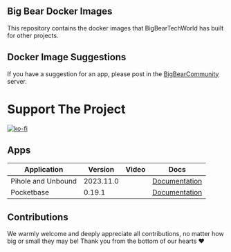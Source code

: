 ## Big Bear Docker Images

This repository contains the docker images that BigBearTechWorld has built for other projects.

## Docker Image Suggestions

If you have a suggestion for an app, please post in the [BigBearCommunity](https://community.bigbeartechworld.com) server.

# Support The Project

[![ko-fi](https://ko-fi.com/img/githubbutton_sm.svg)](https://ko-fi.com/E1E5NDK3I)

## Apps

| Application        | Version   | Video | Docs                                                                                                          |
| ------------------ | --------- | ----- | ------------------------------------------------------------------------------------------------------------- |
| Pihole and Unbound | 2023.11.0 |       | [Documentation](https://community.bigbeartechworld.com/t/added-pihole-and-unbound-to-bigbeardockerimages/192) |
| Pocketbase         | 0.19.1    |       | [Documentation](https://community.bigbeartechworld.com/t/pocketbase-is-on-bigbeardockerimages/28)             |

## Contributions

We warmly welcome and deeply appreciate all contributions, no matter how big or small they may be! Thank you from the bottom of our hearts ❤️
